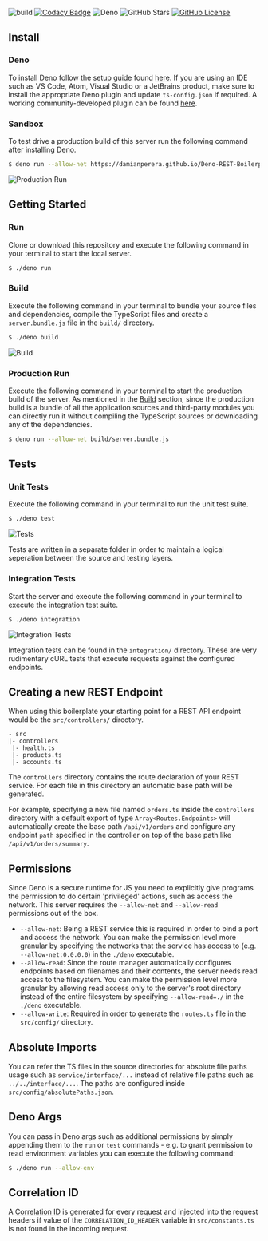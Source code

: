 ![build](https://github.com/damianperera/Deno-REST-Boilerplate/workflows/build/badge.svg?branch=master&event=push) [![Codacy Badge](https://app.codacy.com/project/badge/Grade/9fe16d894eb94f00a2f72db5976b264d)](https://www.codacy.com/manual/damianperera/Deno-REST-Boilerplate?utm_source=github.com&amp;utm_medium=referral&amp;utm_content=damianperera/Deno-REST-Boilerplate&amp;utm_campaign=Badge_Grade) ![Deno](https://img.shields.io/badge/deno-^1.0.0-blue?logo=deno&style=flat) ![GitHub Stars](https://img.shields.io/github/stars/damianperera/Deno-REST-Boilerplate) [![GitHub License](https://img.shields.io/github/license/damianperera/Deno-REST-Boilerplate)](https://github.com/damianperera/Deno-REST-Boilerplate/blob/master/LICENSE)
## Install
### Deno
To install Deno follow the setup guide found [here](https://deno.land/#installation). If you are using an IDE such as VS Code, Atom, Visual Studio or a JetBrains product, make sure to install the appropriate Deno plugin and update `ts-config.json` if required. A working community-developed plugin can be found [here](https://github.com/justjavac/typescript-deno-plugin).

### Sandbox
To test drive a production build of this server run the following command after installing Deno.
```bash
$ deno run --allow-net https://damianperera.github.io/Deno-REST-Boilerplate/server.bundle.js
```
![Production Run](https://s7.gifyu.com/images/deno-production-run.gif)

## Getting Started
### Run
Clone or download this repository and execute the following command in your terminal to start the local server.

```bash
$ ./deno run
```

### Build
Execute the following command in your terminal to bundle your source files and dependencies, compile the TypeScript files and create a `server.bundle.js` file in the `build/` directory.
```bash
$ ./deno build
```
![Build](https://s7.gifyu.com/images/deno-build.gif)

### Production Run
Execute the following command in your terminal to start the production build of the server. As mentioned in the [Build](#build) section, since the production build is a bundle of all the application sources and third-party modules you can directly run it without compiling the TypeScript sources or downloading any of the dependencies.
```bash
$ deno run --allow-net build/server.bundle.js
```

## Tests
### Unit Tests
Execute the following command in your terminal to run the unit test suite.
```bash
$ ./deno test
```
![Tests](https://s7.gifyu.com/images/deno-test.gif)

Tests are written in a separate folder in order to maintain a logical seperation between the source and testing layers.

### Integration Tests
Start the server and execute the following command in your terminal to execute the integration test suite.
```bash
$ ./deno integration
```
![Integration Tests](https://s7.gifyu.com/images/deno-integration.gif)

Integration tests can be found in the `integration/` directory. These are very rudimentary cURL tests that execute requests against the configured endpoints.

## Creating a new REST Endpoint
When using this boilerplate your starting point for a REST API endpoint would be the `src/controllers/` directory.
```text
- src
|- controllers
 |- health.ts
 |- products.ts
 |- accounts.ts
```

The `controllers` directory contains the route declaration of your REST service. For each file in this directory an automatic base path will be generated. 

For example, specifying a new file named `orders.ts` inside the `controllers` directory with a default export of type `Array<Routes.Endpoints>` will automatically create the base path `/api/v1/orders` and configure any endpoint `path` specified in the controller on top of the base path like `/api/v1/orders/summary`.

## Permissions
Since Deno is a secure runtime for JS you need to explicitly give programs the permission to do certain 'privileged' actions, such as access the network. This server requires the `--allow-net` and `--allow-read` permissions out of the box.

- `--allow-net`: Being a REST service this is required in order to bind a port and access the network. You can make the permission level more granular by specifying the networks that the service has access to (e.g. `--allow-net:0.0.0.0`) in the `./deno` executable.
- `--allow-read`: Since the route manager automatically configures endpoints based on filenames and their contents, the server needs read access to the filesystem. You can make the permission level more granular by allowing read access only to the server's root directory instead of the entire filesystem by specifying `--allow-read=./` in the `./deno` executable.
- `--allow-write`: Required in order to generate the `routes.ts` file in the `src/config/` directory.

## Absolute Imports
You can refer the TS files in the source directories for absolute file paths usage such as `service/interface/...` instead of relative file paths such as `../../interface/...`. The paths are configured inside `src/config/absolutePaths.json`.

## Deno Args
You can pass in Deno args such as additional permissions by simply appending them to the `run` or `test` commands - e.g. to grant permission to read environment variables you can execute the following command:
```bash
$ ./deno run --allow-env
```

## Correlation ID
A [Correlation ID](https://blog.rapid7.com/2016/12/23/the-value-of-correlation-ids/) is generated for every request and injected into the request headers if value of the `CORRELATION_ID_HEADER` variable in `src/constants.ts` is not found in the incoming request.
